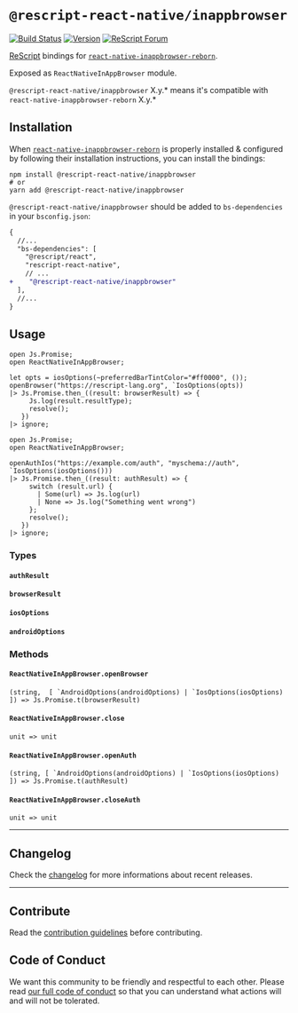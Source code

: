 # `@rescript-react-native/inappbrowser`

[![Build Status](https://github.com/rescript-react-native/inappbrowser/workflows/Build/badge.svg)](https://github.com/rescript-react-native/inappbrowser/actions)
[![Version](https://img.shields.io/npm/v/@rescript-react-native/inappbrowser.svg)](https://www.npmjs.com/@rescript-react-native/inappbrowser)
[![ReScript Forum](https://img.shields.io/discourse/posts?color=e6484f&label=ReScript%20Forum&server=https%3A%2F%2Fforum.rescript-lang.org)](https://forum.rescript-lang.org/)

[ReScript](https://rescript-lang.org) bindings for
[`react-native-inappbrowser-reborn`](https://github.com/proyecto26/react-native-inappbrowser).

Exposed as `ReactNativeInAppBrowser` module.

`@rescript-react-native/inappbrowser` X.y.\* means it's compatible with
`react-native-inappbrowser-reborn` X.y.\*

## Installation

When
[`react-native-inappbrowser-reborn`](https://github.com/proyecto26/react-native-inappbrowser)
is properly installed & configured by following their installation instructions,
you can install the bindings:

```console
npm install @rescript-react-native/inappbrowser
# or
yarn add @rescript-react-native/inappbrowser
```

`@rescript-react-native/inappbrowser` should be added to `bs-dependencies` in your
`bsconfig.json`:

```diff
{
  //...
  "bs-dependencies": [
    "@rescript/react",
    "rescript-react-native",
    // ...
+    "@rescript-react-native/inappbrowser"
  ],
  //...
}
```

## Usage

```rescript
open Js.Promise;
open ReactNativeInAppBrowser;

let opts = iosOptions(~preferredBarTintColor="#ff0000", ());
openBrowser("https://rescript-lang.org", `IosOptions(opts))
|> Js.Promise.then_((result: browserResult) => {
     Js.log(result.resultType);
     resolve();
   })
|> ignore;
```

```rescript
open Js.Promise;
open ReactNativeInAppBrowser;

openAuthIos("https://example.com/auth", "myschema://auth", `IosOptions(iosOptions()))
|> Js.Promise.then_((result: authResult) => {
     switch (result.url) {
       | Some(url) => Js.log(url)
       | None => Js.log("Something went wrong")
     };
     resolve();
   })
|> ignore;
```

### Types

#### `authResult`

#### `browserResult`

#### `iosOptions`

#### `androidOptions`

### Methods

#### `ReactNativeInAppBrowser.openBrowser`

```rescript
(string,  [ `AndroidOptions(androidOptions) | `IosOptions(iosOptions) ]) => Js.Promise.t(browserResult)
```

#### `ReactNativeInAppBrowser.close`

```rescript
unit => unit
```

#### `ReactNativeInAppBrowser.openAuth`

```rescript
(string, [ `AndroidOptions(androidOptions) | `IosOptions(iosOptions) ]) => Js.Promise.t(authResult)
```

#### `ReactNativeInAppBrowser.closeAuth`

```rescript
unit => unit
```

---

## Changelog

Check the [changelog](./CHANGELOG.md) for more informations about recent
releases.

---

## Contribute

Read the
[contribution guidelines](https://github.com/rescript-react-native/.github/blob/master/CONTRIBUTING.md)
before contributing.

## Code of Conduct

We want this community to be friendly and respectful to each other. Please read
[our full code of conduct](https://github.com/rescript-react-native/.github/blob/master/CODE_OF_CONDUCT.md)
so that you can understand what actions will and will not be tolerated.
